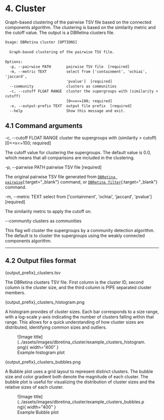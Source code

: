 # 4. Cluster

Graph-based clustering of the pairwise TSV file based on the connected components algorithm. The clustering is based on the similarity metric and the cutoff value. The output is a DBRetina clusters file.

```
Usage: DBRetina cluster [OPTIONS]

  Graph-based clustering of the pairwise TSV file.

Options:
  -p, --pairwise PATH       pairwise TSV file  [required]
  -m, --metric TEXT         select from ['containment', 'ochiai', 'jaccard',
                            'pvalue']  [required]
  --community               clusters as communities
  -c, --cutoff FLOAT RANGE  cluster the supergroups with (similarity > cutoff)
                            [0<=x<=100; required]
  -o, --output-prefix TEXT  output file prefix  [required]
  --help                    Show this message and exit.
```


## 4.1 Command arguments

<span class="cmd"> -c, --cutoff FLOAT RANGE  cluster the supergroups with (similarity > cutoff) [0<=x<=100; required] </span>

The cutoff value for clustering the supergroups. The default value is 0.0, which means that all comparisons are included in the clustering.

<span class="cmd"> -p, --pairwise PATH       pairwise TSV file  [required] </span>

The original pairwise TSV file generated from [`DBRetina pairwise`](dbretina_pairwise.md){:target="_blank"} command, or [`DBRetina filter`](dbretina_filter.md){:target="_blank"} command.

<span class="cmd"> -m, --metric TEXT         select from ['containment', 'ochiai', 'jaccard', 'pvalue']  [required] </span>

The similarity metric to apply the cutoff on.

<span class="cmd"> --community               clusters as communities </span>

<!-- TODO: Explain properly -->
This flag will cluster the supergroups by a community detection algorithm. The default is to cluster the supergroups using the weakly connected components algorithm.

---

## 4.2 Output files format

<span class="cmd"> {output_prefix}_clusters.tsv </span>

The DBRetina clusters TSV file. First column is the cluster ID, second column is the cluster size, and the third column is PIPE separated cluster members.

<span class="cmd"> {output_prefix}_clusters_histogram.png </span>

A histogram provides of cluster sizes. Each bar corresponds to a size range, with a log-scale y-axis indicating the number of clusters falling within that range. This allows for a quick understanding of how cluster sizes are distributed, identifying common sizes and outliers.

<figure markdown>
  ![Image title](../assets/images/dbretina_cluster/example_clusters_histogram.png){ width="400" }
  <figcaption>Example histogram plot</figcaption>
</figure>



<span class="cmd"> {output_prefix}_clusters_bubbles.png </span>

A Bubble plot uses a grid layout to represent distinct clusters. The bubble size and color gradient both denote the magnitude of each cluster. The bubble plot is useful for visualizing the distribution of cluster sizes and the relative sizes of each cluster.


<figure markdown>
  ![Image title](../assets/images/dbretina_cluster/example_clusters_bubbles.png){ width="400" }
  <figcaption>Example Bubble plot</figcaption>
</figure>